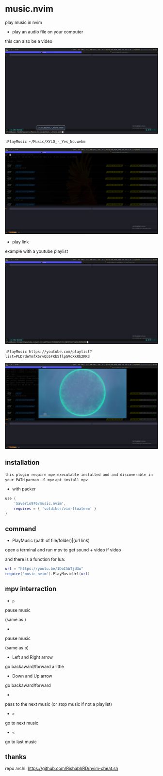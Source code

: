 # music.nvim

play music in nvim

- play an audio file on your computer

this can also be a video

![file_audio](/assets/file_audio.png)
```vim
:PlayMusic ~/Music/XYLO_-_Yes_No.webm
```

![file_audio_playing](/assets/file_audio_playing.png)

- play link

example with a youtube playlist

![youtube_video](/assets/youtube_playlist.png)
```vim
:PlayMusic https://youtube.com/playlist?list=PLDrdeYmfX5rvQb5FKb5flpGVcXkRb2KK3
```

![youtube_video_playing](/assets/youtube_playlist_playing.png)


## installation

`this plugin require mpv executable installed and and discoverable in your PATH`
`pacman -S mpv`
`apt install mpv`

- with packer

```lua
use {
	'Saverio976/music.nvim',
	requires = { 'voldikss/vim-floaterm' }
}
```

## command

- PlayMusic (path of file/folder)|(url link)

open a terminal and run mpv to get sound + video if video

and there is a function for lua:
```lua
url = "https://youtu.be/1DoI5WTjd3w"
require('music_nvim').PlayMusicUrl(url)
```

## mpv interraction

- `p`

pause music

(same as <Space>)

- <Space>

pause music

(same as p)

- Left and Right arrow

go backaward/forward a little

- Down and Up arrow

go backaward/forward

- <Enter>

pass to the next music (or stop music if not a playlist)

- `>`

go to next music

- `<`

go to last music

## thanks

repo archi: https://github.com/RishabhRD/nvim-cheat.sh
